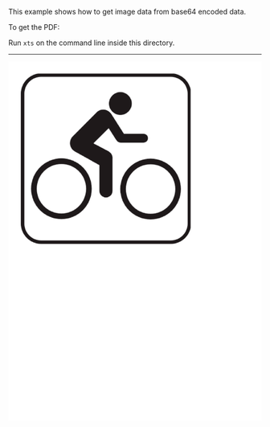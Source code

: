 This example shows how to get image data from base64 encoded data.

To get the PDF:

Run `xts` on the command line inside this directory.

----


![Image of the result](firstpage.png)

